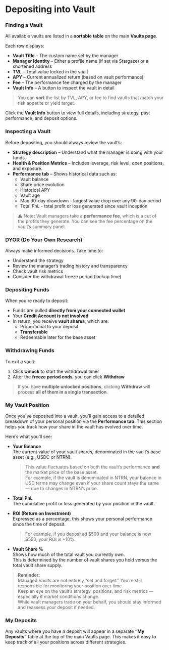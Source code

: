 # Depositing into Vault

### Finding a Vault&#x20;

All available vaults are listed in a **sortable table** on the main **Vaults page**.

Each row displays:

* **Vault Title** – The custom name set by the manager
* **Manager Identity** – Either a profile name (if set via Stargaze) or a shortened address
* **TVL** – Total value locked in the vault
* **APY** – Current annualized return (based on vault performance)
* **Fee** – The performance fee charged by the manager
* **Vault Info** – A button to inspect the vault in detail

> You can **sort** the list by TVL, APY, or fee to find vaults that match your risk appetite or yield target.

Click the **Vault Info** button to view full details, including strategy, past performance, and deposit options.



### Inspecting a Vault

Before depositing, you should always review the vault’s:

* **Strategy description** – Understand what the manager is doing with your funds.
* **Health & Position Metrics** – Includes leverage, risk level, open positions, and exposure.
* **Performance tab** – Shows historical data such as:
  * Vault balance
  * Share price evolution
  * Historical APY
  * Vault age
  * Max 90-day drawdown - largest value drop over any 90-day period
  * Total PnL - total profit or loss generated since vault inception

> ⚠️ Not&#x65;**:** Vault managers take a **performance fee**, which is a cut of the profits they generate. You can see the fee percentage on the vault’s summary panel.



### DYOR (Do Your Own Research)

Always make informed decisions. Take time to:

* Understand the strategy
* Review the manager’s trading history and transparency
* Check vault risk metrics
* Consider the withdrawal freeze period (lockup time)



### Depositing Funds

When you're ready to deposit:

* Funds are pulled **directly from your connected wallet**
* Your **Credit Account is not involved**
* In return, you receive **vault shares**, which are:
  * Proportional to your deposit
  * **Transferable**
  * Redeemable later for the base asset



### Withdrawing Funds

To exit a vault:

1. Click **Unlock** to start the withdrawal timer
2. After the **freeze period ends**, you can click **Withdraw**

> If you have **multiple unlocked positions**, clicking **Withdraw** will process **all of them in a single transaction**.



### My Vault Position

Once you've deposited into a vault, you'll gain access to a detailed breakdown of your personal position via the **Performance tab**. This section helps you track how your share in the vault has evolved over time.

Here’s what you’ll see:

*   **Your Balance**\
    The current value of your vault shares, denominated in the vault’s base asset (e.g., USDC or NTRN).

    > This value fluctuates based on both the vault’s performance **and** the market price of the base asset.\
    > For example, if the vault is denominated in NTRN, your balance in USD terms may change even if your share count stays the same — due to changes in NTRN’s price.
* **Total PnL**\
  The cumulative profit or loss generated by your position in the vault.
*   **ROI (Return on Investment)**\
    Expressed as a percentage, this shows your personal performance since the time of deposit.

    > For example, if you deposited $500 and your balance is now $550, your ROI is +10%.
* **Vault Share %**\
  Shows how much of the total vault you currently own.\
  This is determined by the number of vault shares you hold versus the total vault share supply.



> **Reminder:**\
> Managed Vaults are not entirely “set and forget.” You’re still responsible for monitoring your position over time.\
> Keep an eye on the vault’s strategy, positions, and risk metrics — especially if market conditions change.\
> While vault managers trade on your behalf, you should stay informed and reassess your deposit if needed.



### My Deposits

Any vaults where you have a deposit will appear in a separate **“My Deposits”** table at the top of the main Vaults page. This makes it easy to keep track of all your positions across different strategies.
